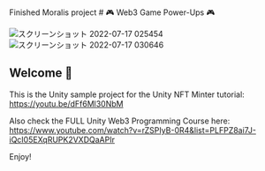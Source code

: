Finished Moralis project # 🎮 Web3 Game Power-Ups 🎮

![スクリーンショット 2022-07-17 025454](https://user-images.githubusercontent.com/47092186/179374406-d2081cc3-61a2-4acd-a164-e559e26ee509.png)
![スクリーンショット 2022-07-17 030646](https://user-images.githubusercontent.com/47092186/179374407-1be01836-a990-4af8-94cb-e473dbf63d4c.png)


<h2>Welcome 👋</h2>

This is the Unity sample project for the Unity NFT Minter tutorial:<br> https://youtu.be/dFf6Ml30NbM

Also check the FULL Unity Web3 Programming Course here:<br>
https://www.youtube.com/watch?v=rZSPIyB-0R4&list=PLFPZ8ai7J-iQcI05EXqRUPK2VXDQaAPIr

Enjoy!
